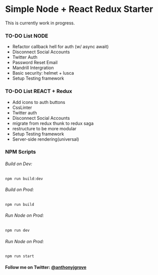 # Simple Node + React Redux Starter

This is currently work in progress. 

### TO-DO List NODE
*  Refactor callback hell for auth (w/ async await)
*  Disconnect Social Accounts
*  Twitter Auth
*  Password Reset Email
*  Mandrill Intergration
*  Basic security: helmet + lusca 
*  Setup Testing framework

### TO-DO List REACT + Redux
*  Add icons to auth buttons
*  CssLinter
*  Twitter auth
*  Disconnect Social Accounts
*  migrate from redux thunk to redux saga
*  restructure to be more modular
*  Setup Testing framework
*  Server-side rendering(universal)

### NPM Scripts

###### Build on Dev:
```
npm run build:dev
```
###### Build on Prod:
```
npm run build
```
###### Run Node on Prod:
```
npm run dev
```
###### Run Node on Prod:
```
npm run start
```

#### Follow me on Twitter: [@anthonyjgrove](https://twitter.com/anthonyjgrove)